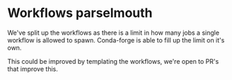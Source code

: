 # Workflows parselmouth

We've split up the workflows as there is a limit in how many jobs a single workflow is allowed to spawn.
Conda-forge is able to fill up the limit on it's own.

This could be improved by templating the workflows, we're open to PR's that improve this.

